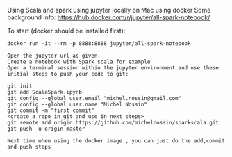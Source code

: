 Using Scala and spark using jupyter locally on Mac using docker
Some background info: https://hub.docker.com/r/jupyter/all-spark-notebook/

To start (docker should be installed first):
```
docker run -it --rm -p 8888:8888 jupyter/all-spark-notebook

Open the jupyter url as given.
Create a notebook with Spark scala for example
Open a terminal session within the jupyter environment and use these initial steps to push your code to git:

git init
git add ScalaSpark.ipynb
git config --global user.email "michel.nossin@gmail.com"
git config --global user.name "Michel Nossin"
git commit -m "first commit"
<create a repo in git and use in next steps>
git remote add origin https://github.com/michelnossin/sparkscala.git
git push -u origin master

Next time when using the docker image , you can just do the add,commit and push steps

```
